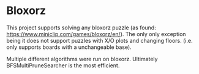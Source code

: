 # Bloxorz

This project supports solving any bloxorz puzzle (as found: https://www.miniclip.com/games/bloxorz/en/). 
The only only exception being it does not support puzzles with X/O plots and changing floors.
(i.e. only supports boards with a unchangeable base).

Multiple different algorithms were run on bloxorz. Ultimately BFSMultiPruneSearcher is the most efficient.
